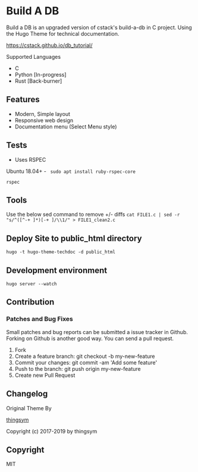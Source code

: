 # Build A DB 

Build a DB is an upgraded version of cstack's build-a-db in C project. Using the Hugo Theme for technical documentation.

https://cstack.github.io/db_tutorial/

Supported Languages
- C
- Python [In-progress]
- Rust [Back-burner]


## Features

* Modern, Simple layout
* Responsive web design
* Documentation menu (Select Menu style)

## Tests
* Uses RSPEC

Ubuntu 18.04+  - ` sudo apt install ruby-rspec-core` 

`rspec` 

## Tools
Use the below sed command to remove +/- diffs
`cat FILE1.c | sed -r "s/^([^-+ ]*)[-+ ]/\\1/" > FILE1_clean2.c `


## Deploy Site to public_html directory

```
hugo -t hugo-theme-techdoc -d public_html
```

## Development environment

```
hugo server --watch
```

## Contribution

### Patches and Bug Fixes

Small patches and bug reports can be submitted a issue tracker in Github. Forking on Github is another good way. You can send a pull request.

1. Fork 
2. Create a feature branch: git checkout -b my-new-feature
3. Commit your changes: git commit -am 'Add some feature'
4. Push to the branch: git push origin my-new-feature
5. Create new Pull Request

## Changelog

Original Theme By

[thingsym](https://github.com/thingsym)

Copyright (c) 2017-2019 by thingsym


## Copyright
MIT 